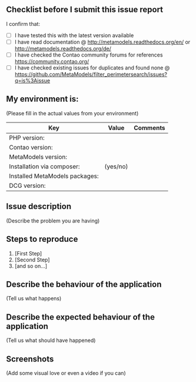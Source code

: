 ## Checklist before I submit this issue report

I confirm that:
- [ ] I have tested this with the latest version available
- [ ] I have read documentation @ http://metamodels.readthedocs.org/en/ or http://metamodels.readthedocs.org/de/
- [ ] I have checked the Contao community forums for references https://community.contao.org/
- [ ] I have checked existing issues for duplicates and found none @ https://github.com/MetaModels/filter_perimetersearch/issues?q=is%3Aissue

## My environment is:

(Please fill in the actual values from your environment)

| Key                                 | Value    | Comments                         |
| ----------------------------------- | ---------| ---------------------------------|
| PHP version:                        |          |                                  |
| Contao version:                     |          |                                  |
| MetaModels version:                 |          |                                  |
| Installation via composer:          | (yes/no) |                                  |
| Installed MetaModels packages:      |          |                                  |
| DCG version:                        |          |                                  |

## Issue description

(Describe the problem you are having)

## Steps to reproduce

1. [First Step]
2. [Second Step]
3. [and so on…]

## Describe the behaviour of the application

(Tell us what happens)

## Describe the expected behaviour of the application

(Tell us what should have happened)

## Screenshots

(Add some visual love or even a video if you can)
